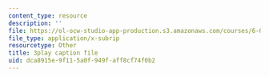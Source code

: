 ```yaml
---
content_type: resource
description: ''
file: https://ol-ocw-studio-app-production.s3.amazonaws.com/courses/6-006-introduction-to-algorithms-spring-2020/dca8915e9f115a0f949faff8cf74f0b2_KLBCUx1is2c.srt
file_type: application/x-subrip
resourcetype: Other
title: 3play caption file
uid: dca8915e-9f11-5a0f-949f-aff8cf74f0b2
---
```

